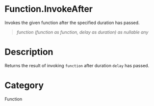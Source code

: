﻿# Function.InvokeAfter
Invokes the given function after the specified duration has passed.
> _function (function as function, delay as duration) as nullable any_
# Description 
Returns the result of invoking <code>function</code> after duration <code>delay</code> has passed.
# Category 
Function
